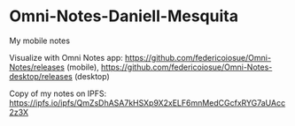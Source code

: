 # Omni-Notes-Daniell-Mesquita

My mobile notes

Visualize with Omni Notes app: https://github.com/federicoiosue/Omni-Notes/releases (mobile), https://github.com/federicoiosue/Omni-Notes-desktop/releases (desktop)

Copy of my notes on IPFS: https://ipfs.io/ipfs/QmZsDhASA7kHSXp9X2xELF6mnMedCGcfxRYG7aUAcc2z3X
